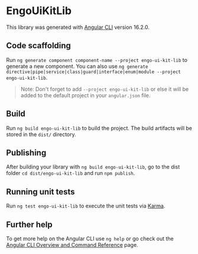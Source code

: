 # EngoUiKitLib

This library was generated with [Angular CLI](https://github.com/angular/angular-cli) version 16.2.0.

## Code scaffolding

Run `ng generate component component-name --project engo-ui-kit-lib` to generate a new component. You can also use `ng generate directive|pipe|service|class|guard|interface|enum|module --project engo-ui-kit-lib`.
> Note: Don't forget to add `--project engo-ui-kit-lib` or else it will be added to the default project in your `angular.json` file. 

## Build

Run `ng build engo-ui-kit-lib` to build the project. The build artifacts will be stored in the `dist/` directory.

## Publishing

After building your library with `ng build engo-ui-kit-lib`, go to the dist folder `cd dist/engo-ui-kit-lib` and run `npm publish`.

## Running unit tests

Run `ng test engo-ui-kit-lib` to execute the unit tests via [Karma](https://karma-runner.github.io).

## Further help

To get more help on the Angular CLI use `ng help` or go check out the [Angular CLI Overview and Command Reference](https://angular.io/cli) page.
